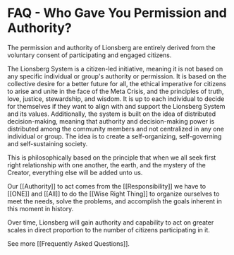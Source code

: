 # FAQ - Who Gave You Permission and Authority?

The permission and authority of Lionsberg are entirely derived from the voluntary consent of participating and engaged citizens. 

The Lionsberg System is a citizen-led initiative, meaning it is not based on any specific individual or group's authority or permission. It is based on the collective desire for a better future for all, the ethical imperative for citizens to arise and unite in the face of the Meta Crisis, and the principles of truth, love, justice, stewardship, and wisdom. It is up to each individual to decide for themselves if they want to align with and support the Lionsberg System and its values. Additionally, the system is built on the idea of distributed decision-making, meaning that authority and decision-making power is distributed among the community members and not centralized in any one individual or group. The idea is to create a self-organizing, self-governing and self-sustaining society. 

This is philosophically based on the principle that when we all seek first right relationship with one another, the earth, and the mystery of the Creator, everything else will be added unto us.

Our [[Authority]] to act comes from the [[Responsibility]] we have to [[ONE]] and [[All]] to do the [[Wise Right Thing]] to organize ourselves to meet the needs, solve the problems, and accomplish the goals inherent in this moment in history.  

Over time, Lionsberg will gain authority and capability to act on greater scales in direct proportion to the number of citizens participating in it. 

See more [[Frequently Asked Questions]]. 

